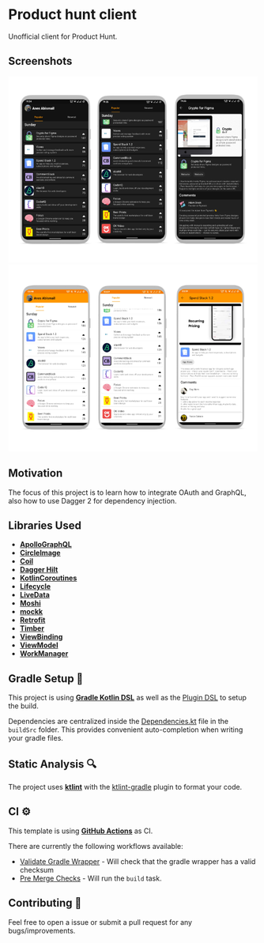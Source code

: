 # Product hunt client

Unofficial client for Product Hunt.

## Screenshots

<div style="text-align:center">
    <img src="metadata/screenshots/hunt_dark.png"/>
    <img src="metadata/screenshots/hunt_light.png"/>
</div>

## Motivation

The focus of this project is to learn how to integrate OAuth and GraphQL, also how to use Dagger 2 for dependency injection.

## Libraries Used

- [**ApolloGraphQL**](https://github.com/apollographql/apollo-android/)
- [**CircleImage**](https://github.com/hdodenhof/CircleImageView)
- [**Coil**](https://github.com/coil-kt/coil)
- [**Dagger Hilt**](https://dagger.dev/hilt/)
- [**KotlinCoroutines**](https://github.com/Kotlin/kotlinx.coroutines)
- [**Lifecycle**](https://developer.android.com/topic/libraries/architecture)
- [**LiveData**](https://developer.android.com/topic/libraries/architecture)
- [**Moshi**](https://github.com/square/moshi/)
- [**mockk**](https://github.com/mockk/mockk)
- [**Retrofit**](https://github.com/square/retrofit)
- [**Timber**](https://github.com/JakeWharton/timber)
- [**ViewBinding**](https://developer.android.com/topic/libraries/architecture)
- [**ViewModel**](https://developer.android.com/topic/libraries/architecture)
- [**WorkManager**](https://developer.android.com/topic/libraries/architecture)

## Gradle Setup 🐘

This project is using [**Gradle Kotlin DSL**](https://docs.gradle.org/current/userguide/kotlin_dsl.html) as well as the [Plugin DSL](https://docs.gradle.org/current/userguide/plugins.html#sec:plugins_block) to setup the build.

Dependencies are centralized inside the [Dependencies.kt](buildSrc/src/main/java/Dependencies.kt) file in the `buildSrc` folder. This provides convenient auto-completion when writing your gradle files.

## Static Analysis 🔍

The project uses [**ktlint**](https://github.com/pinterest/ktlint) with the [ktlint-gradle](https://github.com/jlleitschuh/ktlint-gradle) plugin to format your code.

## CI ⚙️

This template is using [**GitHub Actions**](https://github.com/cortinico/kotlin-android-template/actions) as CI.

There are currently the following workflows available:

- [Validate Gradle Wrapper](.github/workflows/gradle-wrapper-validation.yml) - Will check that the gradle wrapper has a valid checksum
- [Pre Merge Checks](.github/workflows/build-and-deploy.yaml) - Will run the `build` task.

## Contributing 🤝

Feel free to open a issue or submit a pull request for any bugs/improvements.
